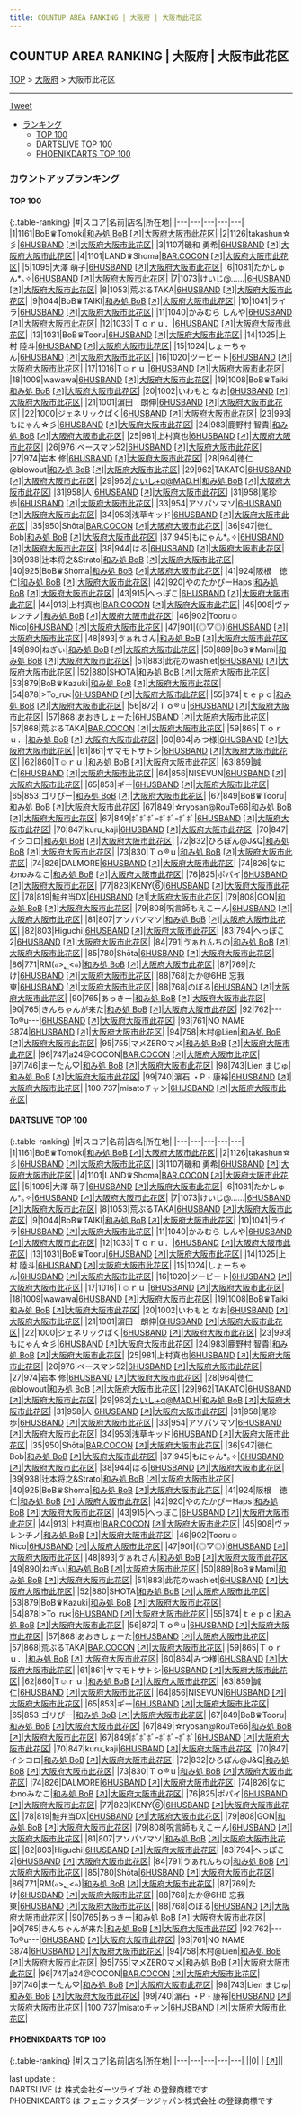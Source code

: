 ```yaml
---
title: COUNTUP AREA RANKING | 大阪府 | 大阪市此花区
---
```

## COUNTUP AREA RANKING | 大阪府 | 大阪市此花区

[TOP](/darts/rank/) > [大阪府](/darts/rank/大阪府/) > 大阪市此花区

___

<a href="https://twitter.com/share?ref_src=twsrc%5Etfw" data-text="COUNTUP AREA RANKING | 大阪府大阪市此花区" class="twitter-share-button" data-hashtags="DARTSLIVE,PHOENIXDARTS,darts,ダーツ" data-show-count="false">Tweet</a>

* [ランキング](#カウントアップランキング)
    * [TOP 100](#top-100)
    * [DARTSLIVE TOP 100](#dartslive-top-100)
    * [PHOENIXDARTS TOP 100](#phoenixdarts-top-100)

### カウントアップランキング

#### TOP 100



{:.table-ranking}
|#|スコア|名前|店名|所在地|
|---|---|---|---|---|
|1|1161|<span class="rank-name-dl">BoB♛Tomoki</span>|<a href="/darts/rank/shops/9eab62b8261460290d9b047a20a7ba1e.html">和み処 BoB</a> <a href="https://search.dartslive.com/jp/shop/9eab62b8261460290d9b047a20a7ba1e">[↗]</a>|<a href="/darts/rank/大阪府/大阪市此花区">大阪府大阪市此花区</a>|
|2|1126|<span class="rank-name-dl">takashun☆彡</span>|<a href="/darts/rank/shops/06f01c0024c4ee5c0d9b047a20a7ba1e.html">6HUSBAND</a> <a href="https://search.dartslive.com/jp/shop/06f01c0024c4ee5c0d9b047a20a7ba1e">[↗]</a>|<a href="/darts/rank/大阪府/大阪市此花区">大阪府大阪市此花区</a>|
|3|1107|<span class="rank-name-dl">磯和 勇希</span>|<a href="/darts/rank/shops/06f01c0024c4ee5c0d9b047a20a7ba1e.html">6HUSBAND</a> <a href="https://search.dartslive.com/jp/shop/06f01c0024c4ee5c0d9b047a20a7ba1e">[↗]</a>|<a href="/darts/rank/大阪府/大阪市此花区">大阪府大阪市此花区</a>|
|4|1101|<span class="rank-name-dl">LAND♛Shoma</span>|<a href="/darts/rank/shops/ecb4951cfd1399d325d56fb0e5c39bac.html">BAR.COCON</a> <a href="https://search.dartslive.com/jp/shop/ecb4951cfd1399d325d56fb0e5c39bac">[↗]</a>|<a href="/darts/rank/大阪府/大阪市此花区">大阪府大阪市此花区</a>|
|5|1095|<span class="rank-name-dl">大澤 萌子</span>|<a href="/darts/rank/shops/06f01c0024c4ee5c0d9b047a20a7ba1e.html">6HUSBAND</a> <a href="https://search.dartslive.com/jp/shop/06f01c0024c4ee5c0d9b047a20a7ba1e">[↗]</a>|<a href="/darts/rank/大阪府/大阪市此花区">大阪府大阪市此花区</a>|
|6|1081|<span class="rank-name-dl">たかしゅん*｡✧</span>|<a href="/darts/rank/shops/06f01c0024c4ee5c0d9b047a20a7ba1e.html">6HUSBAND</a> <a href="https://search.dartslive.com/jp/shop/06f01c0024c4ee5c0d9b047a20a7ba1e">[↗]</a>|<a href="/darts/rank/大阪府/大阪市此花区">大阪府大阪市此花区</a>|
|7|1073|<span class="rank-name-dl">けいじ@……</span>|<a href="/darts/rank/shops/06f01c0024c4ee5c0d9b047a20a7ba1e.html">6HUSBAND</a> <a href="https://search.dartslive.com/jp/shop/06f01c0024c4ee5c0d9b047a20a7ba1e">[↗]</a>|<a href="/darts/rank/大阪府/大阪市此花区">大阪府大阪市此花区</a>|
|8|1053|<span class="rank-name-dl">荒ぶるTAKA</span>|<a href="/darts/rank/shops/06f01c0024c4ee5c0d9b047a20a7ba1e.html">6HUSBAND</a> <a href="https://search.dartslive.com/jp/shop/06f01c0024c4ee5c0d9b047a20a7ba1e">[↗]</a>|<a href="/darts/rank/大阪府/大阪市此花区">大阪府大阪市此花区</a>|
|9|1044|<span class="rank-name-dl">BoB♛︎TAIKI</span>|<a href="/darts/rank/shops/9eab62b8261460290d9b047a20a7ba1e.html">和み処 BoB</a> <a href="https://search.dartslive.com/jp/shop/9eab62b8261460290d9b047a20a7ba1e">[↗]</a>|<a href="/darts/rank/大阪府/大阪市此花区">大阪府大阪市此花区</a>|
|10|1041|<span class="rank-name-dl">ライラ</span>|<a href="/darts/rank/shops/06f01c0024c4ee5c0d9b047a20a7ba1e.html">6HUSBAND</a> <a href="https://search.dartslive.com/jp/shop/06f01c0024c4ee5c0d9b047a20a7ba1e">[↗]</a>|<a href="/darts/rank/大阪府/大阪市此花区">大阪府大阪市此花区</a>|
|11|1040|<span class="rank-name-dl">かみむら しんや</span>|<a href="/darts/rank/shops/06f01c0024c4ee5c0d9b047a20a7ba1e.html">6HUSBAND</a> <a href="https://search.dartslive.com/jp/shop/06f01c0024c4ee5c0d9b047a20a7ba1e">[↗]</a>|<a href="/darts/rank/大阪府/大阪市此花区">大阪府大阪市此花区</a>|
|12|1033|<span class="rank-name-dl">Ｔｏｒｕ．</span>|<a href="/darts/rank/shops/06f01c0024c4ee5c0d9b047a20a7ba1e.html">6HUSBAND</a> <a href="https://search.dartslive.com/jp/shop/06f01c0024c4ee5c0d9b047a20a7ba1e">[↗]</a>|<a href="/darts/rank/大阪府/大阪市此花区">大阪府大阪市此花区</a>|
|13|1031|<span class="rank-name-dl">BoB♛Tooru</span>|<a href="/darts/rank/shops/06f01c0024c4ee5c0d9b047a20a7ba1e.html">6HUSBAND</a> <a href="https://search.dartslive.com/jp/shop/06f01c0024c4ee5c0d9b047a20a7ba1e">[↗]</a>|<a href="/darts/rank/大阪府/大阪市此花区">大阪府大阪市此花区</a>|
|14|1025|<span class="rank-name-dl">上村 陸斗</span>|<a href="/darts/rank/shops/06f01c0024c4ee5c0d9b047a20a7ba1e.html">6HUSBAND</a> <a href="https://search.dartslive.com/jp/shop/06f01c0024c4ee5c0d9b047a20a7ba1e">[↗]</a>|<a href="/darts/rank/大阪府/大阪市此花区">大阪府大阪市此花区</a>|
|15|1024|<span class="rank-name-dl">しょーちゃん</span>|<a href="/darts/rank/shops/06f01c0024c4ee5c0d9b047a20a7ba1e.html">6HUSBAND</a> <a href="https://search.dartslive.com/jp/shop/06f01c0024c4ee5c0d9b047a20a7ba1e">[↗]</a>|<a href="/darts/rank/大阪府/大阪市此花区">大阪府大阪市此花区</a>|
|16|1020|<span class="rank-name-dl">ツービート</span>|<a href="/darts/rank/shops/06f01c0024c4ee5c0d9b047a20a7ba1e.html">6HUSBAND</a> <a href="https://search.dartslive.com/jp/shop/06f01c0024c4ee5c0d9b047a20a7ba1e">[↗]</a>|<a href="/darts/rank/大阪府/大阪市此花区">大阪府大阪市此花区</a>|
|17|1016|<span class="rank-name-dl">T☺︎ｒｕ.</span>|<a href="/darts/rank/shops/06f01c0024c4ee5c0d9b047a20a7ba1e.html">6HUSBAND</a> <a href="https://search.dartslive.com/jp/shop/06f01c0024c4ee5c0d9b047a20a7ba1e">[↗]</a>|<a href="/darts/rank/大阪府/大阪市此花区">大阪府大阪市此花区</a>|
|18|1009|<span class="rank-name-dl">wawawa</span>|<a href="/darts/rank/shops/06f01c0024c4ee5c0d9b047a20a7ba1e.html">6HUSBAND</a> <a href="https://search.dartslive.com/jp/shop/06f01c0024c4ee5c0d9b047a20a7ba1e">[↗]</a>|<a href="/darts/rank/大阪府/大阪市此花区">大阪府大阪市此花区</a>|
|19|1008|<span class="rank-name-dl">BoB♛Taiki</span>|<a href="/darts/rank/shops/9eab62b8261460290d9b047a20a7ba1e.html">和み処 BoB</a> <a href="https://search.dartslive.com/jp/shop/9eab62b8261460290d9b047a20a7ba1e">[↗]</a>|<a href="/darts/rank/大阪府/大阪市此花区">大阪府大阪市此花区</a>|
|20|1002|<span class="rank-name-dl">いわもと なお</span>|<a href="/darts/rank/shops/06f01c0024c4ee5c0d9b047a20a7ba1e.html">6HUSBAND</a> <a href="https://search.dartslive.com/jp/shop/06f01c0024c4ee5c0d9b047a20a7ba1e">[↗]</a>|<a href="/darts/rank/大阪府/大阪市此花区">大阪府大阪市此花区</a>|
|21|1001|<span class="rank-name-dl">濵田　朗伸</span>|<a href="/darts/rank/shops/06f01c0024c4ee5c0d9b047a20a7ba1e.html">6HUSBAND</a> <a href="https://search.dartslive.com/jp/shop/06f01c0024c4ee5c0d9b047a20a7ba1e">[↗]</a>|<a href="/darts/rank/大阪府/大阪市此花区">大阪府大阪市此花区</a>|
|22|1000|<span class="rank-name-dl">ジェネリックぱく</span>|<a href="/darts/rank/shops/06f01c0024c4ee5c0d9b047a20a7ba1e.html">6HUSBAND</a> <a href="https://search.dartslive.com/jp/shop/06f01c0024c4ee5c0d9b047a20a7ba1e">[↗]</a>|<a href="/darts/rank/大阪府/大阪市此花区">大阪府大阪市此花区</a>|
|23|993|<span class="rank-name-dl">もにゃん☆彡</span>|<a href="/darts/rank/shops/06f01c0024c4ee5c0d9b047a20a7ba1e.html">6HUSBAND</a> <a href="https://search.dartslive.com/jp/shop/06f01c0024c4ee5c0d9b047a20a7ba1e">[↗]</a>|<a href="/darts/rank/大阪府/大阪市此花区">大阪府大阪市此花区</a>|
|24|983|<span class="rank-name-dl">鹿野村 智貴</span>|<a href="/darts/rank/shops/9eab62b8261460290d9b047a20a7ba1e.html">和み処 BoB</a> <a href="https://search.dartslive.com/jp/shop/9eab62b8261460290d9b047a20a7ba1e">[↗]</a>|<a href="/darts/rank/大阪府/大阪市此花区">大阪府大阪市此花区</a>|
|25|981|<span class="rank-name-dl">上村真也</span>|<a href="/darts/rank/shops/06f01c0024c4ee5c0d9b047a20a7ba1e.html">6HUSBAND</a> <a href="https://search.dartslive.com/jp/shop/06f01c0024c4ee5c0d9b047a20a7ba1e">[↗]</a>|<a href="/darts/rank/大阪府/大阪市此花区">大阪府大阪市此花区</a>|
|26|976|<span class="rank-name-dl">ベースマン52</span>|<a href="/darts/rank/shops/06f01c0024c4ee5c0d9b047a20a7ba1e.html">6HUSBAND</a> <a href="https://search.dartslive.com/jp/shop/06f01c0024c4ee5c0d9b047a20a7ba1e">[↗]</a>|<a href="/darts/rank/大阪府/大阪市此花区">大阪府大阪市此花区</a>|
|27|974|<span class="rank-name-dl">岩本 修</span>|<a href="/darts/rank/shops/06f01c0024c4ee5c0d9b047a20a7ba1e.html">6HUSBAND</a> <a href="https://search.dartslive.com/jp/shop/06f01c0024c4ee5c0d9b047a20a7ba1e">[↗]</a>|<a href="/darts/rank/大阪府/大阪市此花区">大阪府大阪市此花区</a>|
|28|964|<span class="rank-name-dl">徳仁@blowout</span>|<a href="/darts/rank/shops/9eab62b8261460290d9b047a20a7ba1e.html">和み処 BoB</a> <a href="https://search.dartslive.com/jp/shop/9eab62b8261460290d9b047a20a7ba1e">[↗]</a>|<a href="/darts/rank/大阪府/大阪市此花区">大阪府大阪市此花区</a>|
|29|962|<span class="rank-name-dl">TAKATO</span>|<a href="/darts/rank/shops/06f01c0024c4ee5c0d9b047a20a7ba1e.html">6HUSBAND</a> <a href="https://search.dartslive.com/jp/shop/06f01c0024c4ee5c0d9b047a20a7ba1e">[↗]</a>|<a href="/darts/rank/大阪府/大阪市此花区">大阪府大阪市此花区</a>|
|29|962|<span class="rank-name-dl">たいし+α@MAD.H</span>|<a href="/darts/rank/shops/9eab62b8261460290d9b047a20a7ba1e.html">和み処 BoB</a> <a href="https://search.dartslive.com/jp/shop/9eab62b8261460290d9b047a20a7ba1e">[↗]</a>|<a href="/darts/rank/大阪府/大阪市此花区">大阪府大阪市此花区</a>|
|31|958|<span class="rank-name-dl">人</span>|<a href="/darts/rank/shops/06f01c0024c4ee5c0d9b047a20a7ba1e.html">6HUSBAND</a> <a href="https://search.dartslive.com/jp/shop/06f01c0024c4ee5c0d9b047a20a7ba1e">[↗]</a>|<a href="/darts/rank/大阪府/大阪市此花区">大阪府大阪市此花区</a>|
|31|958|<span class="rank-name-dl">尾珍歩</span>|<a href="/darts/rank/shops/06f01c0024c4ee5c0d9b047a20a7ba1e.html">6HUSBAND</a> <a href="https://search.dartslive.com/jp/shop/06f01c0024c4ee5c0d9b047a20a7ba1e">[↗]</a>|<a href="/darts/rank/大阪府/大阪市此花区">大阪府大阪市此花区</a>|
|33|954|<span class="rank-name-dl">アソパソマソ</span>|<a href="/darts/rank/shops/06f01c0024c4ee5c0d9b047a20a7ba1e.html">6HUSBAND</a> <a href="https://search.dartslive.com/jp/shop/06f01c0024c4ee5c0d9b047a20a7ba1e">[↗]</a>|<a href="/darts/rank/大阪府/大阪市此花区">大阪府大阪市此花区</a>|
|34|953|<span class="rank-name-dl">浅草キッド</span>|<a href="/darts/rank/shops/06f01c0024c4ee5c0d9b047a20a7ba1e.html">6HUSBAND</a> <a href="https://search.dartslive.com/jp/shop/06f01c0024c4ee5c0d9b047a20a7ba1e">[↗]</a>|<a href="/darts/rank/大阪府/大阪市此花区">大阪府大阪市此花区</a>|
|35|950|<span class="rank-name-dl">Shōta</span>|<a href="/darts/rank/shops/ecb4951cfd1399d325d56fb0e5c39bac.html">BAR.COCON</a> <a href="https://search.dartslive.com/jp/shop/ecb4951cfd1399d325d56fb0e5c39bac">[↗]</a>|<a href="/darts/rank/大阪府/大阪市此花区">大阪府大阪市此花区</a>|
|36|947|<span class="rank-name-dl">徳仁　Bob</span>|<a href="/darts/rank/shops/9eab62b8261460290d9b047a20a7ba1e.html">和み処 BoB</a> <a href="https://search.dartslive.com/jp/shop/9eab62b8261460290d9b047a20a7ba1e">[↗]</a>|<a href="/darts/rank/大阪府/大阪市此花区">大阪府大阪市此花区</a>|
|37|945|<span class="rank-name-dl">もにゃん*｡✧</span>|<a href="/darts/rank/shops/06f01c0024c4ee5c0d9b047a20a7ba1e.html">6HUSBAND</a> <a href="https://search.dartslive.com/jp/shop/06f01c0024c4ee5c0d9b047a20a7ba1e">[↗]</a>|<a href="/darts/rank/大阪府/大阪市此花区">大阪府大阪市此花区</a>|
|38|944|<span class="rank-name-dl">はる</span>|<a href="/darts/rank/shops/06f01c0024c4ee5c0d9b047a20a7ba1e.html">6HUSBAND</a> <a href="https://search.dartslive.com/jp/shop/06f01c0024c4ee5c0d9b047a20a7ba1e">[↗]</a>|<a href="/darts/rank/大阪府/大阪市此花区">大阪府大阪市此花区</a>|
|39|938|<span class="rank-name-dl">辻本将之&amp;Strato</span>|<a href="/darts/rank/shops/9eab62b8261460290d9b047a20a7ba1e.html">和み処 BoB</a> <a href="https://search.dartslive.com/jp/shop/9eab62b8261460290d9b047a20a7ba1e">[↗]</a>|<a href="/darts/rank/大阪府/大阪市此花区">大阪府大阪市此花区</a>|
|40|925|<span class="rank-name-dl">BoB♛Shoma</span>|<a href="/darts/rank/shops/9eab62b8261460290d9b047a20a7ba1e.html">和み処 BoB</a> <a href="https://search.dartslive.com/jp/shop/9eab62b8261460290d9b047a20a7ba1e">[↗]</a>|<a href="/darts/rank/大阪府/大阪市此花区">大阪府大阪市此花区</a>|
|41|924|<span class="rank-name-dl">阪根　徳仁</span>|<a href="/darts/rank/shops/9eab62b8261460290d9b047a20a7ba1e.html">和み処 BoB</a> <a href="https://search.dartslive.com/jp/shop/9eab62b8261460290d9b047a20a7ba1e">[↗]</a>|<a href="/darts/rank/大阪府/大阪市此花区">大阪府大阪市此花区</a>|
|42|920|<span class="rank-name-dl">やのたかぴーHaps</span>|<a href="/darts/rank/shops/9eab62b8261460290d9b047a20a7ba1e.html">和み処 BoB</a> <a href="https://search.dartslive.com/jp/shop/9eab62b8261460290d9b047a20a7ba1e">[↗]</a>|<a href="/darts/rank/大阪府/大阪市此花区">大阪府大阪市此花区</a>|
|43|915|<span class="rank-name-dl">へっぽこ</span>|<a href="/darts/rank/shops/06f01c0024c4ee5c0d9b047a20a7ba1e.html">6HUSBAND</a> <a href="https://search.dartslive.com/jp/shop/06f01c0024c4ee5c0d9b047a20a7ba1e">[↗]</a>|<a href="/darts/rank/大阪府/大阪市此花区">大阪府大阪市此花区</a>|
|44|913|<span class="rank-name-dl">上村真也</span>|<a href="/darts/rank/shops/ecb4951cfd1399d325d56fb0e5c39bac.html">BAR.COCON</a> <a href="https://search.dartslive.com/jp/shop/ecb4951cfd1399d325d56fb0e5c39bac">[↗]</a>|<a href="/darts/rank/大阪府/大阪市此花区">大阪府大阪市此花区</a>|
|45|908|<span class="rank-name-dl">ヴァレンチノ</span>|<a href="/darts/rank/shops/9eab62b8261460290d9b047a20a7ba1e.html">和み処 BoB</a> <a href="https://search.dartslive.com/jp/shop/9eab62b8261460290d9b047a20a7ba1e">[↗]</a>|<a href="/darts/rank/大阪府/大阪市此花区">大阪府大阪市此花区</a>|
|46|902|<span class="rank-name-dl">Tooru☺︎Nico</span>|<a href="/darts/rank/shops/06f01c0024c4ee5c0d9b047a20a7ba1e.html">6HUSBAND</a> <a href="https://search.dartslive.com/jp/shop/06f01c0024c4ee5c0d9b047a20a7ba1e">[↗]</a>|<a href="/darts/rank/大阪府/大阪市此花区">大阪府大阪市此花区</a>|
|47|901|<span class="rank-name-dl">(◎▽◎)</span>|<a href="/darts/rank/shops/06f01c0024c4ee5c0d9b047a20a7ba1e.html">6HUSBAND</a> <a href="https://search.dartslive.com/jp/shop/06f01c0024c4ee5c0d9b047a20a7ba1e">[↗]</a>|<a href="/darts/rank/大阪府/大阪市此花区">大阪府大阪市此花区</a>|
|48|893|<span class="rank-name-dl">ゔぁれさん</span>|<a href="/darts/rank/shops/9eab62b8261460290d9b047a20a7ba1e.html">和み処 BoB</a> <a href="https://search.dartslive.com/jp/shop/9eab62b8261460290d9b047a20a7ba1e">[↗]</a>|<a href="/darts/rank/大阪府/大阪市此花区">大阪府大阪市此花区</a>|
|49|890|<span class="rank-name-dl">ねぎぃ</span>|<a href="/darts/rank/shops/9eab62b8261460290d9b047a20a7ba1e.html">和み処 BoB</a> <a href="https://search.dartslive.com/jp/shop/9eab62b8261460290d9b047a20a7ba1e">[↗]</a>|<a href="/darts/rank/大阪府/大阪市此花区">大阪府大阪市此花区</a>|
|50|889|<span class="rank-name-dl">BoB♛Mami</span>|<a href="/darts/rank/shops/9eab62b8261460290d9b047a20a7ba1e.html">和み処 BoB</a> <a href="https://search.dartslive.com/jp/shop/9eab62b8261460290d9b047a20a7ba1e">[↗]</a>|<a href="/darts/rank/大阪府/大阪市此花区">大阪府大阪市此花区</a>|
|51|883|<span class="rank-name-dl">此花のwashlet</span>|<a href="/darts/rank/shops/06f01c0024c4ee5c0d9b047a20a7ba1e.html">6HUSBAND</a> <a href="https://search.dartslive.com/jp/shop/06f01c0024c4ee5c0d9b047a20a7ba1e">[↗]</a>|<a href="/darts/rank/大阪府/大阪市此花区">大阪府大阪市此花区</a>|
|52|880|<span class="rank-name-dl">SHOTA</span>|<a href="/darts/rank/shops/9eab62b8261460290d9b047a20a7ba1e.html">和み処 BoB</a> <a href="https://search.dartslive.com/jp/shop/9eab62b8261460290d9b047a20a7ba1e">[↗]</a>|<a href="/darts/rank/大阪府/大阪市此花区">大阪府大阪市此花区</a>|
|53|879|<span class="rank-name-dl">BoB♛Kazuki</span>|<a href="/darts/rank/shops/9eab62b8261460290d9b047a20a7ba1e.html">和み処 BoB</a> <a href="https://search.dartslive.com/jp/shop/9eab62b8261460290d9b047a20a7ba1e">[↗]</a>|<a href="/darts/rank/大阪府/大阪市此花区">大阪府大阪市此花区</a>|
|54|878|<span class="rank-name-dl">&gt;To_ru&lt;</span>|<a href="/darts/rank/shops/06f01c0024c4ee5c0d9b047a20a7ba1e.html">6HUSBAND</a> <a href="https://search.dartslive.com/jp/shop/06f01c0024c4ee5c0d9b047a20a7ba1e">[↗]</a>|<a href="/darts/rank/大阪府/大阪市此花区">大阪府大阪市此花区</a>|
|55|874|<span class="rank-name-dl">ｔｅｐｏ</span>|<a href="/darts/rank/shops/9eab62b8261460290d9b047a20a7ba1e.html">和み処 BoB</a> <a href="https://search.dartslive.com/jp/shop/9eab62b8261460290d9b047a20a7ba1e">[↗]</a>|<a href="/darts/rank/大阪府/大阪市此花区">大阪府大阪市此花区</a>|
|56|872|<span class="rank-name-dl">Ｔｏ®︎ｕ</span>|<a href="/darts/rank/shops/06f01c0024c4ee5c0d9b047a20a7ba1e.html">6HUSBAND</a> <a href="https://search.dartslive.com/jp/shop/06f01c0024c4ee5c0d9b047a20a7ba1e">[↗]</a>|<a href="/darts/rank/大阪府/大阪市此花区">大阪府大阪市此花区</a>|
|57|868|<span class="rank-name-dl">あおきしょーた</span>|<a href="/darts/rank/shops/06f01c0024c4ee5c0d9b047a20a7ba1e.html">6HUSBAND</a> <a href="https://search.dartslive.com/jp/shop/06f01c0024c4ee5c0d9b047a20a7ba1e">[↗]</a>|<a href="/darts/rank/大阪府/大阪市此花区">大阪府大阪市此花区</a>|
|57|868|<span class="rank-name-dl">荒ぶるTAKA</span>|<a href="/darts/rank/shops/ecb4951cfd1399d325d56fb0e5c39bac.html">BAR.COCON</a> <a href="https://search.dartslive.com/jp/shop/ecb4951cfd1399d325d56fb0e5c39bac">[↗]</a>|<a href="/darts/rank/大阪府/大阪市此花区">大阪府大阪市此花区</a>|
|59|865|<span class="rank-name-dl">Ｔｏｒｕ．</span>|<a href="/darts/rank/shops/9eab62b8261460290d9b047a20a7ba1e.html">和み処 BoB</a> <a href="https://search.dartslive.com/jp/shop/9eab62b8261460290d9b047a20a7ba1e">[↗]</a>|<a href="/darts/rank/大阪府/大阪市此花区">大阪府大阪市此花区</a>|
|60|864|<span class="rank-name-dl">みつ様</span>|<a href="/darts/rank/shops/06f01c0024c4ee5c0d9b047a20a7ba1e.html">6HUSBAND</a> <a href="https://search.dartslive.com/jp/shop/06f01c0024c4ee5c0d9b047a20a7ba1e">[↗]</a>|<a href="/darts/rank/大阪府/大阪市此花区">大阪府大阪市此花区</a>|
|61|861|<span class="rank-name-dl">ヤマモトサトシ</span>|<a href="/darts/rank/shops/06f01c0024c4ee5c0d9b047a20a7ba1e.html">6HUSBAND</a> <a href="https://search.dartslive.com/jp/shop/06f01c0024c4ee5c0d9b047a20a7ba1e">[↗]</a>|<a href="/darts/rank/大阪府/大阪市此花区">大阪府大阪市此花区</a>|
|62|860|<span class="rank-name-dl">T☺︎ｒｕ.</span>|<a href="/darts/rank/shops/9eab62b8261460290d9b047a20a7ba1e.html">和み処 BoB</a> <a href="https://search.dartslive.com/jp/shop/9eab62b8261460290d9b047a20a7ba1e">[↗]</a>|<a href="/darts/rank/大阪府/大阪市此花区">大阪府大阪市此花区</a>|
|63|859|<span class="rank-name-dl">誠仁</span>|<a href="/darts/rank/shops/06f01c0024c4ee5c0d9b047a20a7ba1e.html">6HUSBAND</a> <a href="https://search.dartslive.com/jp/shop/06f01c0024c4ee5c0d9b047a20a7ba1e">[↗]</a>|<a href="/darts/rank/大阪府/大阪市此花区">大阪府大阪市此花区</a>|
|64|856|<span class="rank-name-dl">NISEVUN</span>|<a href="/darts/rank/shops/06f01c0024c4ee5c0d9b047a20a7ba1e.html">6HUSBAND</a> <a href="https://search.dartslive.com/jp/shop/06f01c0024c4ee5c0d9b047a20a7ba1e">[↗]</a>|<a href="/darts/rank/大阪府/大阪市此花区">大阪府大阪市此花区</a>|
|65|853|<span class="rank-name-dl">ギー</span>|<a href="/darts/rank/shops/06f01c0024c4ee5c0d9b047a20a7ba1e.html">6HUSBAND</a> <a href="https://search.dartslive.com/jp/shop/06f01c0024c4ee5c0d9b047a20a7ba1e">[↗]</a>|<a href="/darts/rank/大阪府/大阪市此花区">大阪府大阪市此花区</a>|
|65|853|<span class="rank-name-dl">ゴリぴー</span>|<a href="/darts/rank/shops/9eab62b8261460290d9b047a20a7ba1e.html">和み処 BoB</a> <a href="https://search.dartslive.com/jp/shop/9eab62b8261460290d9b047a20a7ba1e">[↗]</a>|<a href="/darts/rank/大阪府/大阪市此花区">大阪府大阪市此花区</a>|
|67|849|<span class="rank-name-dl">BoB♛Tooru</span>|<a href="/darts/rank/shops/9eab62b8261460290d9b047a20a7ba1e.html">和み処 BoB</a> <a href="https://search.dartslive.com/jp/shop/9eab62b8261460290d9b047a20a7ba1e">[↗]</a>|<a href="/darts/rank/大阪府/大阪市此花区">大阪府大阪市此花区</a>|
|67|849|<span class="rank-name-dl">☆ryosan@RouTe66</span>|<a href="/darts/rank/shops/9eab62b8261460290d9b047a20a7ba1e.html">和み処 BoB</a> <a href="https://search.dartslive.com/jp/shop/9eab62b8261460290d9b047a20a7ba1e">[↗]</a>|<a href="/darts/rank/大阪府/大阪市此花区">大阪府大阪市此花区</a>|
|67|849|<span class="rank-name-dl">ﾎﾞﾎﾞﾎﾞｰﾎﾞﾎﾞｰﾎﾞﾎﾞ</span>|<a href="/darts/rank/shops/06f01c0024c4ee5c0d9b047a20a7ba1e.html">6HUSBAND</a> <a href="https://search.dartslive.com/jp/shop/06f01c0024c4ee5c0d9b047a20a7ba1e">[↗]</a>|<a href="/darts/rank/大阪府/大阪市此花区">大阪府大阪市此花区</a>|
|70|847|<span class="rank-name-dl">kuru_kaji</span>|<a href="/darts/rank/shops/06f01c0024c4ee5c0d9b047a20a7ba1e.html">6HUSBAND</a> <a href="https://search.dartslive.com/jp/shop/06f01c0024c4ee5c0d9b047a20a7ba1e">[↗]</a>|<a href="/darts/rank/大阪府/大阪市此花区">大阪府大阪市此花区</a>|
|70|847|<span class="rank-name-dl">イシコロ</span>|<a href="/darts/rank/shops/9eab62b8261460290d9b047a20a7ba1e.html">和み処 BoB</a> <a href="https://search.dartslive.com/jp/shop/9eab62b8261460290d9b047a20a7ba1e">[↗]</a>|<a href="/darts/rank/大阪府/大阪市此花区">大阪府大阪市此花区</a>|
|72|832|<span class="rank-name-dl">ひろぽん@J&amp;Q</span>|<a href="/darts/rank/shops/9eab62b8261460290d9b047a20a7ba1e.html">和み処 BoB</a> <a href="https://search.dartslive.com/jp/shop/9eab62b8261460290d9b047a20a7ba1e">[↗]</a>|<a href="/darts/rank/大阪府/大阪市此花区">大阪府大阪市此花区</a>|
|73|830|<span class="rank-name-dl">Ｔｏ®︎ｕ</span>|<a href="/darts/rank/shops/9eab62b8261460290d9b047a20a7ba1e.html">和み処 BoB</a> <a href="https://search.dartslive.com/jp/shop/9eab62b8261460290d9b047a20a7ba1e">[↗]</a>|<a href="/darts/rank/大阪府/大阪市此花区">大阪府大阪市此花区</a>|
|74|826|<span class="rank-name-dl">DALMORE</span>|<a href="/darts/rank/shops/06f01c0024c4ee5c0d9b047a20a7ba1e.html">6HUSBAND</a> <a href="https://search.dartslive.com/jp/shop/06f01c0024c4ee5c0d9b047a20a7ba1e">[↗]</a>|<a href="/darts/rank/大阪府/大阪市此花区">大阪府大阪市此花区</a>|
|74|826|<span class="rank-name-dl">なにわnoみなこ</span>|<a href="/darts/rank/shops/9eab62b8261460290d9b047a20a7ba1e.html">和み処 BoB</a> <a href="https://search.dartslive.com/jp/shop/9eab62b8261460290d9b047a20a7ba1e">[↗]</a>|<a href="/darts/rank/大阪府/大阪市此花区">大阪府大阪市此花区</a>|
|76|825|<span class="rank-name-dl">ポパイ</span>|<a href="/darts/rank/shops/06f01c0024c4ee5c0d9b047a20a7ba1e.html">6HUSBAND</a> <a href="https://search.dartslive.com/jp/shop/06f01c0024c4ee5c0d9b047a20a7ba1e">[↗]</a>|<a href="/darts/rank/大阪府/大阪市此花区">大阪府大阪市此花区</a>|
|77|823|<span class="rank-name-dl">KENY⑥</span>|<a href="/darts/rank/shops/06f01c0024c4ee5c0d9b047a20a7ba1e.html">6HUSBAND</a> <a href="https://search.dartslive.com/jp/shop/06f01c0024c4ee5c0d9b047a20a7ba1e">[↗]</a>|<a href="/darts/rank/大阪府/大阪市此花区">大阪府大阪市此花区</a>|
|78|819|<span class="rank-name-dl">鮭弁当DX</span>|<a href="/darts/rank/shops/06f01c0024c4ee5c0d9b047a20a7ba1e.html">6HUSBAND</a> <a href="https://search.dartslive.com/jp/shop/06f01c0024c4ee5c0d9b047a20a7ba1e">[↗]</a>|<a href="/darts/rank/大阪府/大阪市此花区">大阪府大阪市此花区</a>|
|79|808|<span class="rank-name-dl">GON</span>|<a href="/darts/rank/shops/9eab62b8261460290d9b047a20a7ba1e.html">和み処 BoB</a> <a href="https://search.dartslive.com/jp/shop/9eab62b8261460290d9b047a20a7ba1e">[↗]</a>|<a href="/darts/rank/大阪府/大阪市此花区">大阪府大阪市此花区</a>|
|79|808|<span class="rank-name-dl">呪言師もえこーん</span>|<a href="/darts/rank/shops/06f01c0024c4ee5c0d9b047a20a7ba1e.html">6HUSBAND</a> <a href="https://search.dartslive.com/jp/shop/06f01c0024c4ee5c0d9b047a20a7ba1e">[↗]</a>|<a href="/darts/rank/大阪府/大阪市此花区">大阪府大阪市此花区</a>|
|81|807|<span class="rank-name-dl">アソパソマソ</span>|<a href="/darts/rank/shops/9eab62b8261460290d9b047a20a7ba1e.html">和み処 BoB</a> <a href="https://search.dartslive.com/jp/shop/9eab62b8261460290d9b047a20a7ba1e">[↗]</a>|<a href="/darts/rank/大阪府/大阪市此花区">大阪府大阪市此花区</a>|
|82|803|<span class="rank-name-dl">Higuchi</span>|<a href="/darts/rank/shops/06f01c0024c4ee5c0d9b047a20a7ba1e.html">6HUSBAND</a> <a href="https://search.dartslive.com/jp/shop/06f01c0024c4ee5c0d9b047a20a7ba1e">[↗]</a>|<a href="/darts/rank/大阪府/大阪市此花区">大阪府大阪市此花区</a>|
|83|794|<span class="rank-name-dl">へっぽこ2</span>|<a href="/darts/rank/shops/06f01c0024c4ee5c0d9b047a20a7ba1e.html">6HUSBAND</a> <a href="https://search.dartslive.com/jp/shop/06f01c0024c4ee5c0d9b047a20a7ba1e">[↗]</a>|<a href="/darts/rank/大阪府/大阪市此花区">大阪府大阪市此花区</a>|
|84|791|<span class="rank-name-dl">ゔぁれんちの</span>|<a href="/darts/rank/shops/9eab62b8261460290d9b047a20a7ba1e.html">和み処 BoB</a> <a href="https://search.dartslive.com/jp/shop/9eab62b8261460290d9b047a20a7ba1e">[↗]</a>|<a href="/darts/rank/大阪府/大阪市此花区">大阪府大阪市此花区</a>|
|85|780|<span class="rank-name-dl">Shōta</span>|<a href="/darts/rank/shops/06f01c0024c4ee5c0d9b047a20a7ba1e.html">6HUSBAND</a> <a href="https://search.dartslive.com/jp/shop/06f01c0024c4ee5c0d9b047a20a7ba1e">[↗]</a>|<a href="/darts/rank/大阪府/大阪市此花区">大阪府大阪市此花区</a>|
|86|771|<span class="rank-name-dl">RM(๑&gt;؂&lt;๑)</span>|<a href="/darts/rank/shops/9eab62b8261460290d9b047a20a7ba1e.html">和み処 BoB</a> <a href="https://search.dartslive.com/jp/shop/9eab62b8261460290d9b047a20a7ba1e">[↗]</a>|<a href="/darts/rank/大阪府/大阪市此花区">大阪府大阪市此花区</a>|
|87|769|<span class="rank-name-dl">たけ</span>|<a href="/darts/rank/shops/06f01c0024c4ee5c0d9b047a20a7ba1e.html">6HUSBAND</a> <a href="https://search.dartslive.com/jp/shop/06f01c0024c4ee5c0d9b047a20a7ba1e">[↗]</a>|<a href="/darts/rank/大阪府/大阪市此花区">大阪府大阪市此花区</a>|
|88|768|<span class="rank-name-dl">たか@6HB 忘我東</span>|<a href="/darts/rank/shops/06f01c0024c4ee5c0d9b047a20a7ba1e.html">6HUSBAND</a> <a href="https://search.dartslive.com/jp/shop/06f01c0024c4ee5c0d9b047a20a7ba1e">[↗]</a>|<a href="/darts/rank/大阪府/大阪市此花区">大阪府大阪市此花区</a>|
|88|768|<span class="rank-name-dl">のぼる</span>|<a href="/darts/rank/shops/06f01c0024c4ee5c0d9b047a20a7ba1e.html">6HUSBAND</a> <a href="https://search.dartslive.com/jp/shop/06f01c0024c4ee5c0d9b047a20a7ba1e">[↗]</a>|<a href="/darts/rank/大阪府/大阪市此花区">大阪府大阪市此花区</a>|
|90|765|<span class="rank-name-dl">あっきー</span>|<a href="/darts/rank/shops/9eab62b8261460290d9b047a20a7ba1e.html">和み処 BoB</a> <a href="https://search.dartslive.com/jp/shop/9eab62b8261460290d9b047a20a7ba1e">[↗]</a>|<a href="/darts/rank/大阪府/大阪市此花区">大阪府大阪市此花区</a>|
|90|765|<span class="rank-name-dl">きんちゃんが来た</span>|<a href="/darts/rank/shops/9eab62b8261460290d9b047a20a7ba1e.html">和み処 BoB</a> <a href="https://search.dartslive.com/jp/shop/9eab62b8261460290d9b047a20a7ba1e">[↗]</a>|<a href="/darts/rank/大阪府/大阪市此花区">大阪府大阪市此花区</a>|
|92|762|<span class="rank-name-dl">---To®︎u---</span>|<a href="/darts/rank/shops/06f01c0024c4ee5c0d9b047a20a7ba1e.html">6HUSBAND</a> <a href="https://search.dartslive.com/jp/shop/06f01c0024c4ee5c0d9b047a20a7ba1e">[↗]</a>|<a href="/darts/rank/大阪府/大阪市此花区">大阪府大阪市此花区</a>|
|93|761|<span class="rank-name-dl">NO NAME 3874</span>|<a href="/darts/rank/shops/06f01c0024c4ee5c0d9b047a20a7ba1e.html">6HUSBAND</a> <a href="https://search.dartslive.com/jp/shop/06f01c0024c4ee5c0d9b047a20a7ba1e">[↗]</a>|<a href="/darts/rank/大阪府/大阪市此花区">大阪府大阪市此花区</a>|
|94|758|<span class="rank-name-dl">木村@Lien</span>|<a href="/darts/rank/shops/9eab62b8261460290d9b047a20a7ba1e.html">和み処 BoB</a> <a href="https://search.dartslive.com/jp/shop/9eab62b8261460290d9b047a20a7ba1e">[↗]</a>|<a href="/darts/rank/大阪府/大阪市此花区">大阪府大阪市此花区</a>|
|95|755|<span class="rank-name-dl">マメZEROマメ</span>|<a href="/darts/rank/shops/9eab62b8261460290d9b047a20a7ba1e.html">和み処 BoB</a> <a href="https://search.dartslive.com/jp/shop/9eab62b8261460290d9b047a20a7ba1e">[↗]</a>|<a href="/darts/rank/大阪府/大阪市此花区">大阪府大阪市此花区</a>|
|96|747|<span class="rank-name-dl">a24@COCON</span>|<a href="/darts/rank/shops/ecb4951cfd1399d325d56fb0e5c39bac.html">BAR.COCON</a> <a href="https://search.dartslive.com/jp/shop/ecb4951cfd1399d325d56fb0e5c39bac">[↗]</a>|<a href="/darts/rank/大阪府/大阪市此花区">大阪府大阪市此花区</a>|
|97|746|<span class="rank-name-dl">まーたん♡</span>|<a href="/darts/rank/shops/9eab62b8261460290d9b047a20a7ba1e.html">和み処 BoB</a> <a href="https://search.dartslive.com/jp/shop/9eab62b8261460290d9b047a20a7ba1e">[↗]</a>|<a href="/darts/rank/大阪府/大阪市此花区">大阪府大阪市此花区</a>|
|98|743|<span class="rank-name-dl">Lien まじゅ</span>|<a href="/darts/rank/shops/9eab62b8261460290d9b047a20a7ba1e.html">和み処 BoB</a> <a href="https://search.dartslive.com/jp/shop/9eab62b8261460290d9b047a20a7ba1e">[↗]</a>|<a href="/darts/rank/大阪府/大阪市此花区">大阪府大阪市此花区</a>|
|99|740|<span class="rank-name-dl">濵石 ・P・康裕</span>|<a href="/darts/rank/shops/06f01c0024c4ee5c0d9b047a20a7ba1e.html">6HUSBAND</a> <a href="https://search.dartslive.com/jp/shop/06f01c0024c4ee5c0d9b047a20a7ba1e">[↗]</a>|<a href="/darts/rank/大阪府/大阪市此花区">大阪府大阪市此花区</a>|
|100|737|<span class="rank-name-dl">misatoチャン</span>|<a href="/darts/rank/shops/06f01c0024c4ee5c0d9b047a20a7ba1e.html">6HUSBAND</a> <a href="https://search.dartslive.com/jp/shop/06f01c0024c4ee5c0d9b047a20a7ba1e">[↗]</a>|<a href="/darts/rank/大阪府/大阪市此花区">大阪府大阪市此花区</a>|


#### DARTSLIVE TOP 100



{:.table-ranking}
|#|スコア|名前|店名|所在地|
|---|---|---|---|---|
|1|1161|<span class="rank-name-dl">BoB♛Tomoki</span>|<a href="/darts/rank/shops/9eab62b8261460290d9b047a20a7ba1e.html">和み処 BoB</a> <a href="https://search.dartslive.com/jp/shop/9eab62b8261460290d9b047a20a7ba1e">[↗]</a>|<a href="/darts/rank/大阪府/大阪市此花区">大阪府大阪市此花区</a>|
|2|1126|<span class="rank-name-dl">takashun☆彡</span>|<a href="/darts/rank/shops/06f01c0024c4ee5c0d9b047a20a7ba1e.html">6HUSBAND</a> <a href="https://search.dartslive.com/jp/shop/06f01c0024c4ee5c0d9b047a20a7ba1e">[↗]</a>|<a href="/darts/rank/大阪府/大阪市此花区">大阪府大阪市此花区</a>|
|3|1107|<span class="rank-name-dl">磯和 勇希</span>|<a href="/darts/rank/shops/06f01c0024c4ee5c0d9b047a20a7ba1e.html">6HUSBAND</a> <a href="https://search.dartslive.com/jp/shop/06f01c0024c4ee5c0d9b047a20a7ba1e">[↗]</a>|<a href="/darts/rank/大阪府/大阪市此花区">大阪府大阪市此花区</a>|
|4|1101|<span class="rank-name-dl">LAND♛Shoma</span>|<a href="/darts/rank/shops/ecb4951cfd1399d325d56fb0e5c39bac.html">BAR.COCON</a> <a href="https://search.dartslive.com/jp/shop/ecb4951cfd1399d325d56fb0e5c39bac">[↗]</a>|<a href="/darts/rank/大阪府/大阪市此花区">大阪府大阪市此花区</a>|
|5|1095|<span class="rank-name-dl">大澤 萌子</span>|<a href="/darts/rank/shops/06f01c0024c4ee5c0d9b047a20a7ba1e.html">6HUSBAND</a> <a href="https://search.dartslive.com/jp/shop/06f01c0024c4ee5c0d9b047a20a7ba1e">[↗]</a>|<a href="/darts/rank/大阪府/大阪市此花区">大阪府大阪市此花区</a>|
|6|1081|<span class="rank-name-dl">たかしゅん*｡✧</span>|<a href="/darts/rank/shops/06f01c0024c4ee5c0d9b047a20a7ba1e.html">6HUSBAND</a> <a href="https://search.dartslive.com/jp/shop/06f01c0024c4ee5c0d9b047a20a7ba1e">[↗]</a>|<a href="/darts/rank/大阪府/大阪市此花区">大阪府大阪市此花区</a>|
|7|1073|<span class="rank-name-dl">けいじ@……</span>|<a href="/darts/rank/shops/06f01c0024c4ee5c0d9b047a20a7ba1e.html">6HUSBAND</a> <a href="https://search.dartslive.com/jp/shop/06f01c0024c4ee5c0d9b047a20a7ba1e">[↗]</a>|<a href="/darts/rank/大阪府/大阪市此花区">大阪府大阪市此花区</a>|
|8|1053|<span class="rank-name-dl">荒ぶるTAKA</span>|<a href="/darts/rank/shops/06f01c0024c4ee5c0d9b047a20a7ba1e.html">6HUSBAND</a> <a href="https://search.dartslive.com/jp/shop/06f01c0024c4ee5c0d9b047a20a7ba1e">[↗]</a>|<a href="/darts/rank/大阪府/大阪市此花区">大阪府大阪市此花区</a>|
|9|1044|<span class="rank-name-dl">BoB♛︎TAIKI</span>|<a href="/darts/rank/shops/9eab62b8261460290d9b047a20a7ba1e.html">和み処 BoB</a> <a href="https://search.dartslive.com/jp/shop/9eab62b8261460290d9b047a20a7ba1e">[↗]</a>|<a href="/darts/rank/大阪府/大阪市此花区">大阪府大阪市此花区</a>|
|10|1041|<span class="rank-name-dl">ライラ</span>|<a href="/darts/rank/shops/06f01c0024c4ee5c0d9b047a20a7ba1e.html">6HUSBAND</a> <a href="https://search.dartslive.com/jp/shop/06f01c0024c4ee5c0d9b047a20a7ba1e">[↗]</a>|<a href="/darts/rank/大阪府/大阪市此花区">大阪府大阪市此花区</a>|
|11|1040|<span class="rank-name-dl">かみむら しんや</span>|<a href="/darts/rank/shops/06f01c0024c4ee5c0d9b047a20a7ba1e.html">6HUSBAND</a> <a href="https://search.dartslive.com/jp/shop/06f01c0024c4ee5c0d9b047a20a7ba1e">[↗]</a>|<a href="/darts/rank/大阪府/大阪市此花区">大阪府大阪市此花区</a>|
|12|1033|<span class="rank-name-dl">Ｔｏｒｕ．</span>|<a href="/darts/rank/shops/06f01c0024c4ee5c0d9b047a20a7ba1e.html">6HUSBAND</a> <a href="https://search.dartslive.com/jp/shop/06f01c0024c4ee5c0d9b047a20a7ba1e">[↗]</a>|<a href="/darts/rank/大阪府/大阪市此花区">大阪府大阪市此花区</a>|
|13|1031|<span class="rank-name-dl">BoB♛Tooru</span>|<a href="/darts/rank/shops/06f01c0024c4ee5c0d9b047a20a7ba1e.html">6HUSBAND</a> <a href="https://search.dartslive.com/jp/shop/06f01c0024c4ee5c0d9b047a20a7ba1e">[↗]</a>|<a href="/darts/rank/大阪府/大阪市此花区">大阪府大阪市此花区</a>|
|14|1025|<span class="rank-name-dl">上村 陸斗</span>|<a href="/darts/rank/shops/06f01c0024c4ee5c0d9b047a20a7ba1e.html">6HUSBAND</a> <a href="https://search.dartslive.com/jp/shop/06f01c0024c4ee5c0d9b047a20a7ba1e">[↗]</a>|<a href="/darts/rank/大阪府/大阪市此花区">大阪府大阪市此花区</a>|
|15|1024|<span class="rank-name-dl">しょーちゃん</span>|<a href="/darts/rank/shops/06f01c0024c4ee5c0d9b047a20a7ba1e.html">6HUSBAND</a> <a href="https://search.dartslive.com/jp/shop/06f01c0024c4ee5c0d9b047a20a7ba1e">[↗]</a>|<a href="/darts/rank/大阪府/大阪市此花区">大阪府大阪市此花区</a>|
|16|1020|<span class="rank-name-dl">ツービート</span>|<a href="/darts/rank/shops/06f01c0024c4ee5c0d9b047a20a7ba1e.html">6HUSBAND</a> <a href="https://search.dartslive.com/jp/shop/06f01c0024c4ee5c0d9b047a20a7ba1e">[↗]</a>|<a href="/darts/rank/大阪府/大阪市此花区">大阪府大阪市此花区</a>|
|17|1016|<span class="rank-name-dl">T☺︎ｒｕ.</span>|<a href="/darts/rank/shops/06f01c0024c4ee5c0d9b047a20a7ba1e.html">6HUSBAND</a> <a href="https://search.dartslive.com/jp/shop/06f01c0024c4ee5c0d9b047a20a7ba1e">[↗]</a>|<a href="/darts/rank/大阪府/大阪市此花区">大阪府大阪市此花区</a>|
|18|1009|<span class="rank-name-dl">wawawa</span>|<a href="/darts/rank/shops/06f01c0024c4ee5c0d9b047a20a7ba1e.html">6HUSBAND</a> <a href="https://search.dartslive.com/jp/shop/06f01c0024c4ee5c0d9b047a20a7ba1e">[↗]</a>|<a href="/darts/rank/大阪府/大阪市此花区">大阪府大阪市此花区</a>|
|19|1008|<span class="rank-name-dl">BoB♛Taiki</span>|<a href="/darts/rank/shops/9eab62b8261460290d9b047a20a7ba1e.html">和み処 BoB</a> <a href="https://search.dartslive.com/jp/shop/9eab62b8261460290d9b047a20a7ba1e">[↗]</a>|<a href="/darts/rank/大阪府/大阪市此花区">大阪府大阪市此花区</a>|
|20|1002|<span class="rank-name-dl">いわもと なお</span>|<a href="/darts/rank/shops/06f01c0024c4ee5c0d9b047a20a7ba1e.html">6HUSBAND</a> <a href="https://search.dartslive.com/jp/shop/06f01c0024c4ee5c0d9b047a20a7ba1e">[↗]</a>|<a href="/darts/rank/大阪府/大阪市此花区">大阪府大阪市此花区</a>|
|21|1001|<span class="rank-name-dl">濵田　朗伸</span>|<a href="/darts/rank/shops/06f01c0024c4ee5c0d9b047a20a7ba1e.html">6HUSBAND</a> <a href="https://search.dartslive.com/jp/shop/06f01c0024c4ee5c0d9b047a20a7ba1e">[↗]</a>|<a href="/darts/rank/大阪府/大阪市此花区">大阪府大阪市此花区</a>|
|22|1000|<span class="rank-name-dl">ジェネリックぱく</span>|<a href="/darts/rank/shops/06f01c0024c4ee5c0d9b047a20a7ba1e.html">6HUSBAND</a> <a href="https://search.dartslive.com/jp/shop/06f01c0024c4ee5c0d9b047a20a7ba1e">[↗]</a>|<a href="/darts/rank/大阪府/大阪市此花区">大阪府大阪市此花区</a>|
|23|993|<span class="rank-name-dl">もにゃん☆彡</span>|<a href="/darts/rank/shops/06f01c0024c4ee5c0d9b047a20a7ba1e.html">6HUSBAND</a> <a href="https://search.dartslive.com/jp/shop/06f01c0024c4ee5c0d9b047a20a7ba1e">[↗]</a>|<a href="/darts/rank/大阪府/大阪市此花区">大阪府大阪市此花区</a>|
|24|983|<span class="rank-name-dl">鹿野村 智貴</span>|<a href="/darts/rank/shops/9eab62b8261460290d9b047a20a7ba1e.html">和み処 BoB</a> <a href="https://search.dartslive.com/jp/shop/9eab62b8261460290d9b047a20a7ba1e">[↗]</a>|<a href="/darts/rank/大阪府/大阪市此花区">大阪府大阪市此花区</a>|
|25|981|<span class="rank-name-dl">上村真也</span>|<a href="/darts/rank/shops/06f01c0024c4ee5c0d9b047a20a7ba1e.html">6HUSBAND</a> <a href="https://search.dartslive.com/jp/shop/06f01c0024c4ee5c0d9b047a20a7ba1e">[↗]</a>|<a href="/darts/rank/大阪府/大阪市此花区">大阪府大阪市此花区</a>|
|26|976|<span class="rank-name-dl">ベースマン52</span>|<a href="/darts/rank/shops/06f01c0024c4ee5c0d9b047a20a7ba1e.html">6HUSBAND</a> <a href="https://search.dartslive.com/jp/shop/06f01c0024c4ee5c0d9b047a20a7ba1e">[↗]</a>|<a href="/darts/rank/大阪府/大阪市此花区">大阪府大阪市此花区</a>|
|27|974|<span class="rank-name-dl">岩本 修</span>|<a href="/darts/rank/shops/06f01c0024c4ee5c0d9b047a20a7ba1e.html">6HUSBAND</a> <a href="https://search.dartslive.com/jp/shop/06f01c0024c4ee5c0d9b047a20a7ba1e">[↗]</a>|<a href="/darts/rank/大阪府/大阪市此花区">大阪府大阪市此花区</a>|
|28|964|<span class="rank-name-dl">徳仁@blowout</span>|<a href="/darts/rank/shops/9eab62b8261460290d9b047a20a7ba1e.html">和み処 BoB</a> <a href="https://search.dartslive.com/jp/shop/9eab62b8261460290d9b047a20a7ba1e">[↗]</a>|<a href="/darts/rank/大阪府/大阪市此花区">大阪府大阪市此花区</a>|
|29|962|<span class="rank-name-dl">TAKATO</span>|<a href="/darts/rank/shops/06f01c0024c4ee5c0d9b047a20a7ba1e.html">6HUSBAND</a> <a href="https://search.dartslive.com/jp/shop/06f01c0024c4ee5c0d9b047a20a7ba1e">[↗]</a>|<a href="/darts/rank/大阪府/大阪市此花区">大阪府大阪市此花区</a>|
|29|962|<span class="rank-name-dl">たいし+α@MAD.H</span>|<a href="/darts/rank/shops/9eab62b8261460290d9b047a20a7ba1e.html">和み処 BoB</a> <a href="https://search.dartslive.com/jp/shop/9eab62b8261460290d9b047a20a7ba1e">[↗]</a>|<a href="/darts/rank/大阪府/大阪市此花区">大阪府大阪市此花区</a>|
|31|958|<span class="rank-name-dl">人</span>|<a href="/darts/rank/shops/06f01c0024c4ee5c0d9b047a20a7ba1e.html">6HUSBAND</a> <a href="https://search.dartslive.com/jp/shop/06f01c0024c4ee5c0d9b047a20a7ba1e">[↗]</a>|<a href="/darts/rank/大阪府/大阪市此花区">大阪府大阪市此花区</a>|
|31|958|<span class="rank-name-dl">尾珍歩</span>|<a href="/darts/rank/shops/06f01c0024c4ee5c0d9b047a20a7ba1e.html">6HUSBAND</a> <a href="https://search.dartslive.com/jp/shop/06f01c0024c4ee5c0d9b047a20a7ba1e">[↗]</a>|<a href="/darts/rank/大阪府/大阪市此花区">大阪府大阪市此花区</a>|
|33|954|<span class="rank-name-dl">アソパソマソ</span>|<a href="/darts/rank/shops/06f01c0024c4ee5c0d9b047a20a7ba1e.html">6HUSBAND</a> <a href="https://search.dartslive.com/jp/shop/06f01c0024c4ee5c0d9b047a20a7ba1e">[↗]</a>|<a href="/darts/rank/大阪府/大阪市此花区">大阪府大阪市此花区</a>|
|34|953|<span class="rank-name-dl">浅草キッド</span>|<a href="/darts/rank/shops/06f01c0024c4ee5c0d9b047a20a7ba1e.html">6HUSBAND</a> <a href="https://search.dartslive.com/jp/shop/06f01c0024c4ee5c0d9b047a20a7ba1e">[↗]</a>|<a href="/darts/rank/大阪府/大阪市此花区">大阪府大阪市此花区</a>|
|35|950|<span class="rank-name-dl">Shōta</span>|<a href="/darts/rank/shops/ecb4951cfd1399d325d56fb0e5c39bac.html">BAR.COCON</a> <a href="https://search.dartslive.com/jp/shop/ecb4951cfd1399d325d56fb0e5c39bac">[↗]</a>|<a href="/darts/rank/大阪府/大阪市此花区">大阪府大阪市此花区</a>|
|36|947|<span class="rank-name-dl">徳仁　Bob</span>|<a href="/darts/rank/shops/9eab62b8261460290d9b047a20a7ba1e.html">和み処 BoB</a> <a href="https://search.dartslive.com/jp/shop/9eab62b8261460290d9b047a20a7ba1e">[↗]</a>|<a href="/darts/rank/大阪府/大阪市此花区">大阪府大阪市此花区</a>|
|37|945|<span class="rank-name-dl">もにゃん*｡✧</span>|<a href="/darts/rank/shops/06f01c0024c4ee5c0d9b047a20a7ba1e.html">6HUSBAND</a> <a href="https://search.dartslive.com/jp/shop/06f01c0024c4ee5c0d9b047a20a7ba1e">[↗]</a>|<a href="/darts/rank/大阪府/大阪市此花区">大阪府大阪市此花区</a>|
|38|944|<span class="rank-name-dl">はる</span>|<a href="/darts/rank/shops/06f01c0024c4ee5c0d9b047a20a7ba1e.html">6HUSBAND</a> <a href="https://search.dartslive.com/jp/shop/06f01c0024c4ee5c0d9b047a20a7ba1e">[↗]</a>|<a href="/darts/rank/大阪府/大阪市此花区">大阪府大阪市此花区</a>|
|39|938|<span class="rank-name-dl">辻本将之&amp;Strato</span>|<a href="/darts/rank/shops/9eab62b8261460290d9b047a20a7ba1e.html">和み処 BoB</a> <a href="https://search.dartslive.com/jp/shop/9eab62b8261460290d9b047a20a7ba1e">[↗]</a>|<a href="/darts/rank/大阪府/大阪市此花区">大阪府大阪市此花区</a>|
|40|925|<span class="rank-name-dl">BoB♛Shoma</span>|<a href="/darts/rank/shops/9eab62b8261460290d9b047a20a7ba1e.html">和み処 BoB</a> <a href="https://search.dartslive.com/jp/shop/9eab62b8261460290d9b047a20a7ba1e">[↗]</a>|<a href="/darts/rank/大阪府/大阪市此花区">大阪府大阪市此花区</a>|
|41|924|<span class="rank-name-dl">阪根　徳仁</span>|<a href="/darts/rank/shops/9eab62b8261460290d9b047a20a7ba1e.html">和み処 BoB</a> <a href="https://search.dartslive.com/jp/shop/9eab62b8261460290d9b047a20a7ba1e">[↗]</a>|<a href="/darts/rank/大阪府/大阪市此花区">大阪府大阪市此花区</a>|
|42|920|<span class="rank-name-dl">やのたかぴーHaps</span>|<a href="/darts/rank/shops/9eab62b8261460290d9b047a20a7ba1e.html">和み処 BoB</a> <a href="https://search.dartslive.com/jp/shop/9eab62b8261460290d9b047a20a7ba1e">[↗]</a>|<a href="/darts/rank/大阪府/大阪市此花区">大阪府大阪市此花区</a>|
|43|915|<span class="rank-name-dl">へっぽこ</span>|<a href="/darts/rank/shops/06f01c0024c4ee5c0d9b047a20a7ba1e.html">6HUSBAND</a> <a href="https://search.dartslive.com/jp/shop/06f01c0024c4ee5c0d9b047a20a7ba1e">[↗]</a>|<a href="/darts/rank/大阪府/大阪市此花区">大阪府大阪市此花区</a>|
|44|913|<span class="rank-name-dl">上村真也</span>|<a href="/darts/rank/shops/ecb4951cfd1399d325d56fb0e5c39bac.html">BAR.COCON</a> <a href="https://search.dartslive.com/jp/shop/ecb4951cfd1399d325d56fb0e5c39bac">[↗]</a>|<a href="/darts/rank/大阪府/大阪市此花区">大阪府大阪市此花区</a>|
|45|908|<span class="rank-name-dl">ヴァレンチノ</span>|<a href="/darts/rank/shops/9eab62b8261460290d9b047a20a7ba1e.html">和み処 BoB</a> <a href="https://search.dartslive.com/jp/shop/9eab62b8261460290d9b047a20a7ba1e">[↗]</a>|<a href="/darts/rank/大阪府/大阪市此花区">大阪府大阪市此花区</a>|
|46|902|<span class="rank-name-dl">Tooru☺︎Nico</span>|<a href="/darts/rank/shops/06f01c0024c4ee5c0d9b047a20a7ba1e.html">6HUSBAND</a> <a href="https://search.dartslive.com/jp/shop/06f01c0024c4ee5c0d9b047a20a7ba1e">[↗]</a>|<a href="/darts/rank/大阪府/大阪市此花区">大阪府大阪市此花区</a>|
|47|901|<span class="rank-name-dl">(◎▽◎)</span>|<a href="/darts/rank/shops/06f01c0024c4ee5c0d9b047a20a7ba1e.html">6HUSBAND</a> <a href="https://search.dartslive.com/jp/shop/06f01c0024c4ee5c0d9b047a20a7ba1e">[↗]</a>|<a href="/darts/rank/大阪府/大阪市此花区">大阪府大阪市此花区</a>|
|48|893|<span class="rank-name-dl">ゔぁれさん</span>|<a href="/darts/rank/shops/9eab62b8261460290d9b047a20a7ba1e.html">和み処 BoB</a> <a href="https://search.dartslive.com/jp/shop/9eab62b8261460290d9b047a20a7ba1e">[↗]</a>|<a href="/darts/rank/大阪府/大阪市此花区">大阪府大阪市此花区</a>|
|49|890|<span class="rank-name-dl">ねぎぃ</span>|<a href="/darts/rank/shops/9eab62b8261460290d9b047a20a7ba1e.html">和み処 BoB</a> <a href="https://search.dartslive.com/jp/shop/9eab62b8261460290d9b047a20a7ba1e">[↗]</a>|<a href="/darts/rank/大阪府/大阪市此花区">大阪府大阪市此花区</a>|
|50|889|<span class="rank-name-dl">BoB♛Mami</span>|<a href="/darts/rank/shops/9eab62b8261460290d9b047a20a7ba1e.html">和み処 BoB</a> <a href="https://search.dartslive.com/jp/shop/9eab62b8261460290d9b047a20a7ba1e">[↗]</a>|<a href="/darts/rank/大阪府/大阪市此花区">大阪府大阪市此花区</a>|
|51|883|<span class="rank-name-dl">此花のwashlet</span>|<a href="/darts/rank/shops/06f01c0024c4ee5c0d9b047a20a7ba1e.html">6HUSBAND</a> <a href="https://search.dartslive.com/jp/shop/06f01c0024c4ee5c0d9b047a20a7ba1e">[↗]</a>|<a href="/darts/rank/大阪府/大阪市此花区">大阪府大阪市此花区</a>|
|52|880|<span class="rank-name-dl">SHOTA</span>|<a href="/darts/rank/shops/9eab62b8261460290d9b047a20a7ba1e.html">和み処 BoB</a> <a href="https://search.dartslive.com/jp/shop/9eab62b8261460290d9b047a20a7ba1e">[↗]</a>|<a href="/darts/rank/大阪府/大阪市此花区">大阪府大阪市此花区</a>|
|53|879|<span class="rank-name-dl">BoB♛Kazuki</span>|<a href="/darts/rank/shops/9eab62b8261460290d9b047a20a7ba1e.html">和み処 BoB</a> <a href="https://search.dartslive.com/jp/shop/9eab62b8261460290d9b047a20a7ba1e">[↗]</a>|<a href="/darts/rank/大阪府/大阪市此花区">大阪府大阪市此花区</a>|
|54|878|<span class="rank-name-dl">&gt;To_ru&lt;</span>|<a href="/darts/rank/shops/06f01c0024c4ee5c0d9b047a20a7ba1e.html">6HUSBAND</a> <a href="https://search.dartslive.com/jp/shop/06f01c0024c4ee5c0d9b047a20a7ba1e">[↗]</a>|<a href="/darts/rank/大阪府/大阪市此花区">大阪府大阪市此花区</a>|
|55|874|<span class="rank-name-dl">ｔｅｐｏ</span>|<a href="/darts/rank/shops/9eab62b8261460290d9b047a20a7ba1e.html">和み処 BoB</a> <a href="https://search.dartslive.com/jp/shop/9eab62b8261460290d9b047a20a7ba1e">[↗]</a>|<a href="/darts/rank/大阪府/大阪市此花区">大阪府大阪市此花区</a>|
|56|872|<span class="rank-name-dl">Ｔｏ®︎ｕ</span>|<a href="/darts/rank/shops/06f01c0024c4ee5c0d9b047a20a7ba1e.html">6HUSBAND</a> <a href="https://search.dartslive.com/jp/shop/06f01c0024c4ee5c0d9b047a20a7ba1e">[↗]</a>|<a href="/darts/rank/大阪府/大阪市此花区">大阪府大阪市此花区</a>|
|57|868|<span class="rank-name-dl">あおきしょーた</span>|<a href="/darts/rank/shops/06f01c0024c4ee5c0d9b047a20a7ba1e.html">6HUSBAND</a> <a href="https://search.dartslive.com/jp/shop/06f01c0024c4ee5c0d9b047a20a7ba1e">[↗]</a>|<a href="/darts/rank/大阪府/大阪市此花区">大阪府大阪市此花区</a>|
|57|868|<span class="rank-name-dl">荒ぶるTAKA</span>|<a href="/darts/rank/shops/ecb4951cfd1399d325d56fb0e5c39bac.html">BAR.COCON</a> <a href="https://search.dartslive.com/jp/shop/ecb4951cfd1399d325d56fb0e5c39bac">[↗]</a>|<a href="/darts/rank/大阪府/大阪市此花区">大阪府大阪市此花区</a>|
|59|865|<span class="rank-name-dl">Ｔｏｒｕ．</span>|<a href="/darts/rank/shops/9eab62b8261460290d9b047a20a7ba1e.html">和み処 BoB</a> <a href="https://search.dartslive.com/jp/shop/9eab62b8261460290d9b047a20a7ba1e">[↗]</a>|<a href="/darts/rank/大阪府/大阪市此花区">大阪府大阪市此花区</a>|
|60|864|<span class="rank-name-dl">みつ様</span>|<a href="/darts/rank/shops/06f01c0024c4ee5c0d9b047a20a7ba1e.html">6HUSBAND</a> <a href="https://search.dartslive.com/jp/shop/06f01c0024c4ee5c0d9b047a20a7ba1e">[↗]</a>|<a href="/darts/rank/大阪府/大阪市此花区">大阪府大阪市此花区</a>|
|61|861|<span class="rank-name-dl">ヤマモトサトシ</span>|<a href="/darts/rank/shops/06f01c0024c4ee5c0d9b047a20a7ba1e.html">6HUSBAND</a> <a href="https://search.dartslive.com/jp/shop/06f01c0024c4ee5c0d9b047a20a7ba1e">[↗]</a>|<a href="/darts/rank/大阪府/大阪市此花区">大阪府大阪市此花区</a>|
|62|860|<span class="rank-name-dl">T☺︎ｒｕ.</span>|<a href="/darts/rank/shops/9eab62b8261460290d9b047a20a7ba1e.html">和み処 BoB</a> <a href="https://search.dartslive.com/jp/shop/9eab62b8261460290d9b047a20a7ba1e">[↗]</a>|<a href="/darts/rank/大阪府/大阪市此花区">大阪府大阪市此花区</a>|
|63|859|<span class="rank-name-dl">誠仁</span>|<a href="/darts/rank/shops/06f01c0024c4ee5c0d9b047a20a7ba1e.html">6HUSBAND</a> <a href="https://search.dartslive.com/jp/shop/06f01c0024c4ee5c0d9b047a20a7ba1e">[↗]</a>|<a href="/darts/rank/大阪府/大阪市此花区">大阪府大阪市此花区</a>|
|64|856|<span class="rank-name-dl">NISEVUN</span>|<a href="/darts/rank/shops/06f01c0024c4ee5c0d9b047a20a7ba1e.html">6HUSBAND</a> <a href="https://search.dartslive.com/jp/shop/06f01c0024c4ee5c0d9b047a20a7ba1e">[↗]</a>|<a href="/darts/rank/大阪府/大阪市此花区">大阪府大阪市此花区</a>|
|65|853|<span class="rank-name-dl">ギー</span>|<a href="/darts/rank/shops/06f01c0024c4ee5c0d9b047a20a7ba1e.html">6HUSBAND</a> <a href="https://search.dartslive.com/jp/shop/06f01c0024c4ee5c0d9b047a20a7ba1e">[↗]</a>|<a href="/darts/rank/大阪府/大阪市此花区">大阪府大阪市此花区</a>|
|65|853|<span class="rank-name-dl">ゴリぴー</span>|<a href="/darts/rank/shops/9eab62b8261460290d9b047a20a7ba1e.html">和み処 BoB</a> <a href="https://search.dartslive.com/jp/shop/9eab62b8261460290d9b047a20a7ba1e">[↗]</a>|<a href="/darts/rank/大阪府/大阪市此花区">大阪府大阪市此花区</a>|
|67|849|<span class="rank-name-dl">BoB♛Tooru</span>|<a href="/darts/rank/shops/9eab62b8261460290d9b047a20a7ba1e.html">和み処 BoB</a> <a href="https://search.dartslive.com/jp/shop/9eab62b8261460290d9b047a20a7ba1e">[↗]</a>|<a href="/darts/rank/大阪府/大阪市此花区">大阪府大阪市此花区</a>|
|67|849|<span class="rank-name-dl">☆ryosan@RouTe66</span>|<a href="/darts/rank/shops/9eab62b8261460290d9b047a20a7ba1e.html">和み処 BoB</a> <a href="https://search.dartslive.com/jp/shop/9eab62b8261460290d9b047a20a7ba1e">[↗]</a>|<a href="/darts/rank/大阪府/大阪市此花区">大阪府大阪市此花区</a>|
|67|849|<span class="rank-name-dl">ﾎﾞﾎﾞﾎﾞｰﾎﾞﾎﾞｰﾎﾞﾎﾞ</span>|<a href="/darts/rank/shops/06f01c0024c4ee5c0d9b047a20a7ba1e.html">6HUSBAND</a> <a href="https://search.dartslive.com/jp/shop/06f01c0024c4ee5c0d9b047a20a7ba1e">[↗]</a>|<a href="/darts/rank/大阪府/大阪市此花区">大阪府大阪市此花区</a>|
|70|847|<span class="rank-name-dl">kuru_kaji</span>|<a href="/darts/rank/shops/06f01c0024c4ee5c0d9b047a20a7ba1e.html">6HUSBAND</a> <a href="https://search.dartslive.com/jp/shop/06f01c0024c4ee5c0d9b047a20a7ba1e">[↗]</a>|<a href="/darts/rank/大阪府/大阪市此花区">大阪府大阪市此花区</a>|
|70|847|<span class="rank-name-dl">イシコロ</span>|<a href="/darts/rank/shops/9eab62b8261460290d9b047a20a7ba1e.html">和み処 BoB</a> <a href="https://search.dartslive.com/jp/shop/9eab62b8261460290d9b047a20a7ba1e">[↗]</a>|<a href="/darts/rank/大阪府/大阪市此花区">大阪府大阪市此花区</a>|
|72|832|<span class="rank-name-dl">ひろぽん@J&amp;Q</span>|<a href="/darts/rank/shops/9eab62b8261460290d9b047a20a7ba1e.html">和み処 BoB</a> <a href="https://search.dartslive.com/jp/shop/9eab62b8261460290d9b047a20a7ba1e">[↗]</a>|<a href="/darts/rank/大阪府/大阪市此花区">大阪府大阪市此花区</a>|
|73|830|<span class="rank-name-dl">Ｔｏ®︎ｕ</span>|<a href="/darts/rank/shops/9eab62b8261460290d9b047a20a7ba1e.html">和み処 BoB</a> <a href="https://search.dartslive.com/jp/shop/9eab62b8261460290d9b047a20a7ba1e">[↗]</a>|<a href="/darts/rank/大阪府/大阪市此花区">大阪府大阪市此花区</a>|
|74|826|<span class="rank-name-dl">DALMORE</span>|<a href="/darts/rank/shops/06f01c0024c4ee5c0d9b047a20a7ba1e.html">6HUSBAND</a> <a href="https://search.dartslive.com/jp/shop/06f01c0024c4ee5c0d9b047a20a7ba1e">[↗]</a>|<a href="/darts/rank/大阪府/大阪市此花区">大阪府大阪市此花区</a>|
|74|826|<span class="rank-name-dl">なにわnoみなこ</span>|<a href="/darts/rank/shops/9eab62b8261460290d9b047a20a7ba1e.html">和み処 BoB</a> <a href="https://search.dartslive.com/jp/shop/9eab62b8261460290d9b047a20a7ba1e">[↗]</a>|<a href="/darts/rank/大阪府/大阪市此花区">大阪府大阪市此花区</a>|
|76|825|<span class="rank-name-dl">ポパイ</span>|<a href="/darts/rank/shops/06f01c0024c4ee5c0d9b047a20a7ba1e.html">6HUSBAND</a> <a href="https://search.dartslive.com/jp/shop/06f01c0024c4ee5c0d9b047a20a7ba1e">[↗]</a>|<a href="/darts/rank/大阪府/大阪市此花区">大阪府大阪市此花区</a>|
|77|823|<span class="rank-name-dl">KENY⑥</span>|<a href="/darts/rank/shops/06f01c0024c4ee5c0d9b047a20a7ba1e.html">6HUSBAND</a> <a href="https://search.dartslive.com/jp/shop/06f01c0024c4ee5c0d9b047a20a7ba1e">[↗]</a>|<a href="/darts/rank/大阪府/大阪市此花区">大阪府大阪市此花区</a>|
|78|819|<span class="rank-name-dl">鮭弁当DX</span>|<a href="/darts/rank/shops/06f01c0024c4ee5c0d9b047a20a7ba1e.html">6HUSBAND</a> <a href="https://search.dartslive.com/jp/shop/06f01c0024c4ee5c0d9b047a20a7ba1e">[↗]</a>|<a href="/darts/rank/大阪府/大阪市此花区">大阪府大阪市此花区</a>|
|79|808|<span class="rank-name-dl">GON</span>|<a href="/darts/rank/shops/9eab62b8261460290d9b047a20a7ba1e.html">和み処 BoB</a> <a href="https://search.dartslive.com/jp/shop/9eab62b8261460290d9b047a20a7ba1e">[↗]</a>|<a href="/darts/rank/大阪府/大阪市此花区">大阪府大阪市此花区</a>|
|79|808|<span class="rank-name-dl">呪言師もえこーん</span>|<a href="/darts/rank/shops/06f01c0024c4ee5c0d9b047a20a7ba1e.html">6HUSBAND</a> <a href="https://search.dartslive.com/jp/shop/06f01c0024c4ee5c0d9b047a20a7ba1e">[↗]</a>|<a href="/darts/rank/大阪府/大阪市此花区">大阪府大阪市此花区</a>|
|81|807|<span class="rank-name-dl">アソパソマソ</span>|<a href="/darts/rank/shops/9eab62b8261460290d9b047a20a7ba1e.html">和み処 BoB</a> <a href="https://search.dartslive.com/jp/shop/9eab62b8261460290d9b047a20a7ba1e">[↗]</a>|<a href="/darts/rank/大阪府/大阪市此花区">大阪府大阪市此花区</a>|
|82|803|<span class="rank-name-dl">Higuchi</span>|<a href="/darts/rank/shops/06f01c0024c4ee5c0d9b047a20a7ba1e.html">6HUSBAND</a> <a href="https://search.dartslive.com/jp/shop/06f01c0024c4ee5c0d9b047a20a7ba1e">[↗]</a>|<a href="/darts/rank/大阪府/大阪市此花区">大阪府大阪市此花区</a>|
|83|794|<span class="rank-name-dl">へっぽこ2</span>|<a href="/darts/rank/shops/06f01c0024c4ee5c0d9b047a20a7ba1e.html">6HUSBAND</a> <a href="https://search.dartslive.com/jp/shop/06f01c0024c4ee5c0d9b047a20a7ba1e">[↗]</a>|<a href="/darts/rank/大阪府/大阪市此花区">大阪府大阪市此花区</a>|
|84|791|<span class="rank-name-dl">ゔぁれんちの</span>|<a href="/darts/rank/shops/9eab62b8261460290d9b047a20a7ba1e.html">和み処 BoB</a> <a href="https://search.dartslive.com/jp/shop/9eab62b8261460290d9b047a20a7ba1e">[↗]</a>|<a href="/darts/rank/大阪府/大阪市此花区">大阪府大阪市此花区</a>|
|85|780|<span class="rank-name-dl">Shōta</span>|<a href="/darts/rank/shops/06f01c0024c4ee5c0d9b047a20a7ba1e.html">6HUSBAND</a> <a href="https://search.dartslive.com/jp/shop/06f01c0024c4ee5c0d9b047a20a7ba1e">[↗]</a>|<a href="/darts/rank/大阪府/大阪市此花区">大阪府大阪市此花区</a>|
|86|771|<span class="rank-name-dl">RM(๑&gt;؂&lt;๑)</span>|<a href="/darts/rank/shops/9eab62b8261460290d9b047a20a7ba1e.html">和み処 BoB</a> <a href="https://search.dartslive.com/jp/shop/9eab62b8261460290d9b047a20a7ba1e">[↗]</a>|<a href="/darts/rank/大阪府/大阪市此花区">大阪府大阪市此花区</a>|
|87|769|<span class="rank-name-dl">たけ</span>|<a href="/darts/rank/shops/06f01c0024c4ee5c0d9b047a20a7ba1e.html">6HUSBAND</a> <a href="https://search.dartslive.com/jp/shop/06f01c0024c4ee5c0d9b047a20a7ba1e">[↗]</a>|<a href="/darts/rank/大阪府/大阪市此花区">大阪府大阪市此花区</a>|
|88|768|<span class="rank-name-dl">たか@6HB 忘我東</span>|<a href="/darts/rank/shops/06f01c0024c4ee5c0d9b047a20a7ba1e.html">6HUSBAND</a> <a href="https://search.dartslive.com/jp/shop/06f01c0024c4ee5c0d9b047a20a7ba1e">[↗]</a>|<a href="/darts/rank/大阪府/大阪市此花区">大阪府大阪市此花区</a>|
|88|768|<span class="rank-name-dl">のぼる</span>|<a href="/darts/rank/shops/06f01c0024c4ee5c0d9b047a20a7ba1e.html">6HUSBAND</a> <a href="https://search.dartslive.com/jp/shop/06f01c0024c4ee5c0d9b047a20a7ba1e">[↗]</a>|<a href="/darts/rank/大阪府/大阪市此花区">大阪府大阪市此花区</a>|
|90|765|<span class="rank-name-dl">あっきー</span>|<a href="/darts/rank/shops/9eab62b8261460290d9b047a20a7ba1e.html">和み処 BoB</a> <a href="https://search.dartslive.com/jp/shop/9eab62b8261460290d9b047a20a7ba1e">[↗]</a>|<a href="/darts/rank/大阪府/大阪市此花区">大阪府大阪市此花区</a>|
|90|765|<span class="rank-name-dl">きんちゃんが来た</span>|<a href="/darts/rank/shops/9eab62b8261460290d9b047a20a7ba1e.html">和み処 BoB</a> <a href="https://search.dartslive.com/jp/shop/9eab62b8261460290d9b047a20a7ba1e">[↗]</a>|<a href="/darts/rank/大阪府/大阪市此花区">大阪府大阪市此花区</a>|
|92|762|<span class="rank-name-dl">---To®︎u---</span>|<a href="/darts/rank/shops/06f01c0024c4ee5c0d9b047a20a7ba1e.html">6HUSBAND</a> <a href="https://search.dartslive.com/jp/shop/06f01c0024c4ee5c0d9b047a20a7ba1e">[↗]</a>|<a href="/darts/rank/大阪府/大阪市此花区">大阪府大阪市此花区</a>|
|93|761|<span class="rank-name-dl">NO NAME 3874</span>|<a href="/darts/rank/shops/06f01c0024c4ee5c0d9b047a20a7ba1e.html">6HUSBAND</a> <a href="https://search.dartslive.com/jp/shop/06f01c0024c4ee5c0d9b047a20a7ba1e">[↗]</a>|<a href="/darts/rank/大阪府/大阪市此花区">大阪府大阪市此花区</a>|
|94|758|<span class="rank-name-dl">木村@Lien</span>|<a href="/darts/rank/shops/9eab62b8261460290d9b047a20a7ba1e.html">和み処 BoB</a> <a href="https://search.dartslive.com/jp/shop/9eab62b8261460290d9b047a20a7ba1e">[↗]</a>|<a href="/darts/rank/大阪府/大阪市此花区">大阪府大阪市此花区</a>|
|95|755|<span class="rank-name-dl">マメZEROマメ</span>|<a href="/darts/rank/shops/9eab62b8261460290d9b047a20a7ba1e.html">和み処 BoB</a> <a href="https://search.dartslive.com/jp/shop/9eab62b8261460290d9b047a20a7ba1e">[↗]</a>|<a href="/darts/rank/大阪府/大阪市此花区">大阪府大阪市此花区</a>|
|96|747|<span class="rank-name-dl">a24@COCON</span>|<a href="/darts/rank/shops/ecb4951cfd1399d325d56fb0e5c39bac.html">BAR.COCON</a> <a href="https://search.dartslive.com/jp/shop/ecb4951cfd1399d325d56fb0e5c39bac">[↗]</a>|<a href="/darts/rank/大阪府/大阪市此花区">大阪府大阪市此花区</a>|
|97|746|<span class="rank-name-dl">まーたん♡</span>|<a href="/darts/rank/shops/9eab62b8261460290d9b047a20a7ba1e.html">和み処 BoB</a> <a href="https://search.dartslive.com/jp/shop/9eab62b8261460290d9b047a20a7ba1e">[↗]</a>|<a href="/darts/rank/大阪府/大阪市此花区">大阪府大阪市此花区</a>|
|98|743|<span class="rank-name-dl">Lien まじゅ</span>|<a href="/darts/rank/shops/9eab62b8261460290d9b047a20a7ba1e.html">和み処 BoB</a> <a href="https://search.dartslive.com/jp/shop/9eab62b8261460290d9b047a20a7ba1e">[↗]</a>|<a href="/darts/rank/大阪府/大阪市此花区">大阪府大阪市此花区</a>|
|99|740|<span class="rank-name-dl">濵石 ・P・康裕</span>|<a href="/darts/rank/shops/06f01c0024c4ee5c0d9b047a20a7ba1e.html">6HUSBAND</a> <a href="https://search.dartslive.com/jp/shop/06f01c0024c4ee5c0d9b047a20a7ba1e">[↗]</a>|<a href="/darts/rank/大阪府/大阪市此花区">大阪府大阪市此花区</a>|
|100|737|<span class="rank-name-dl">misatoチャン</span>|<a href="/darts/rank/shops/06f01c0024c4ee5c0d9b047a20a7ba1e.html">6HUSBAND</a> <a href="https://search.dartslive.com/jp/shop/06f01c0024c4ee5c0d9b047a20a7ba1e">[↗]</a>|<a href="/darts/rank/大阪府/大阪市此花区">大阪府大阪市此花区</a>|


#### PHOENIXDARTS TOP 100



{:.table-ranking}
|#|スコア|名前|店名|所在地|
|---|---|---|---|---|
||0|<span class="rank-name-dl"> </span>|<a href="/darts/rank/shops/.html"></a> <a href="">[↗]</a>|<a href="/darts/rank//"></a>|


<div class="footer border-top border-gray-light mt-5 pt-3 text-right text-gray">
    last update : <span style="font-weight: italic" id="foot_last_modified"></span><br />
    DARTSLIVE は 株式会社ダーツライブ社 の登録商標です<br />
    PHOENIXDARTS は フェニックスダーツジャパン株式会社 の登録商標です<br />
</div>

<script src="https://cdnjs.cloudflare.com/ajax/libs/jquery.tablesorter/2.31.3/js/jquery.tablesorter.min.js" integrity="sha512-qzgd5cYSZcosqpzpn7zF2ZId8f/8CHmFKZ8j7mU4OUXTNRd5g+ZHBPsgKEwoqxCtdQvExE5LprwwPAgoicguNg==" crossorigin="anonymous" referrerpolicy="no-referrer"></script>
<link rel="stylesheet" href="https://cdnjs.cloudflare.com/ajax/libs/jquery.tablesorter/2.31.3/css/theme.default.min.css" integrity="sha512-wghhOJkjQX0Lh3NSWvNKeZ0ZpNn+SPVXX1Qyc9OCaogADktxrBiBdKGDoqVUOyhStvMBmJQ8ZdMHiR3wuEq8+w==" crossorigin="anonymous" referrerpolicy="no-referrer" />
<script>
$(function() {
    $(".table-ranking").tablesorter({sortList:[[0, 0]]});
    $("#foot_last_modified").text(formatDate(new Date(document.lastModified), 'yyyy-MM-dd HH:mm:ss'));
});
</script>

<script async src="https://platform.twitter.com/widgets.js" charset="utf-8"></script>